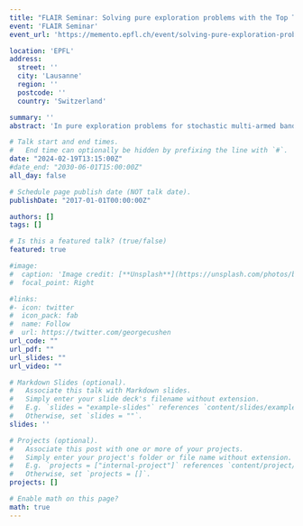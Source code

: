 ```yaml
---
title: "FLAIR Seminar: Solving pure exploration problems with the Top Two approach"
event: 'FLAIR Seminar'
event_url: 'https://memento.epfl.ch/event/solving-pure-exploration-problems-with-the-top-two/'

location: 'EPFL'
address:
  street: ''
  city: 'Lausanne'
  region: ''
  postcode: ''
  country: 'Switzerland'

summary: ''
abstract: 'In pure exploration problems for stochastic multi-armed bandits, the goal is to answer a question about a set of unknown distributions (modeling for example the efficacy of a treatment) from which we can collect samples (measure its effect), and to provide guarantees on the candidate answer. The archetypal example is the best arm identification problem, in which the agent aims at identifying the arm with the highest mean. In this talk, I will focus on the class of Top Two algorithms, which select the next arm to sample from among two candidate arms, a leader and a challenger. Due to their simplicity and interpretability, Top Two algorithms have received increased attention in recent years. In the fixed-confidence setting, Top Two algorithms have an asymptotically optimal expected sample complexity (number of collected samples when the error level vanishes). In the anytime setting, we propose a Top Two algorithm which has guarantees on the probability of misidentifying a good enough arm at any time.'

# Talk start and end times.
#   End time can optionally be hidden by prefixing the line with `#`.
date: "2024-02-19T13:15:00Z"
#date_end: "2030-06-01T15:00:00Z"
all_day: false

# Schedule page publish date (NOT talk date).
publishDate: "2017-01-01T00:00:00Z"

authors: []
tags: []

# Is this a featured talk? (true/false)
featured: true

#image:
#  caption: 'Image credit: [**Unsplash**](https://unsplash.com/photos/bzdhc5b3Bxs)'
#  focal_point: Right

#links:
#- icon: twitter
#  icon_pack: fab
#  name: Follow
#  url: https://twitter.com/georgecushen
url_code: ""
url_pdf: ""
url_slides: ""
url_video: ""

# Markdown Slides (optional).
#   Associate this talk with Markdown slides.
#   Simply enter your slide deck's filename without extension.
#   E.g. `slides = "example-slides"` references `content/slides/example-slides.md`.
#   Otherwise, set `slides = ""`.
slides: ''

# Projects (optional).
#   Associate this post with one or more of your projects.
#   Simply enter your project's folder or file name without extension.
#   E.g. `projects = ["internal-project"]` references `content/project/deep-learning/index.md`.
#   Otherwise, set `projects = []`.
projects: []

# Enable math on this page?
math: true
---
```

